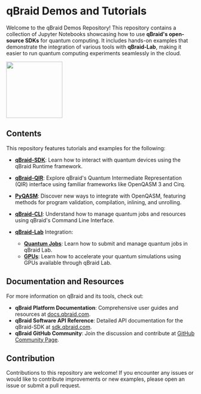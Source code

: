 
# qBraid Demos and Tutorials

Welcome to the qBraid Demos Repository! This repository contains a collection of Jupyter Notebooks showcasing how to use **qBraid's open-source SDKs** for quantum computing. It includes hands-on examples that demonstrate the integration of various tools with **qBraid-Lab**, making it easier to run quantum computing experiments seamlessly in the cloud.

[<img src="https://qbraid-static.s3.amazonaws.com/logos/Launch_on_qBraid_white.png" width="150">](https://account.qbraid.com?gitHubUrl=https://github.com/qBraid/qbraid-lab-demo.git)

## Contents

This repository features tutorials and examples for the following:

- [**qBraid-SDK**](https://docs.qbraid.com/sdk/): Learn how to interact with quantum devices using the qBraid Runtime framework.
- [**qBraid-QIR**](https://docs.qbraid.com/qir/): Explore qBraid's Quantum Intermediate Representation (QIR) interface using familiar frameworks like OpenQASM 3 and Cirq.
- [**PyQASM**](https://docs.qbraid.com/pyqasm/): Discover new ways to integrate with OpenQASM, featuring methods for program validation, compilation, inlining, and unrolling.
- [**qBraid-CLI**](https://docs.qbraid.com/cli/): Understand how to manage quantum jobs and resources using qBraid's Command Line Interface.

- [**qBraid-Lab**](https://docs.qbraid.com/lab/) Integration:
  - [**Quantum Jobs**](https://docs.qbraid.com/lab/user-guide/quantum-jobs): Learn how to submit and manage quantum jobs in qBraid Lab.
  - [**GPUs**](https://docs.qbraid.com/lab/user-guide/gpus): Learn how to accelerate your quantum simulations using GPUs available through qBraid Lab.

## Documentation and Resources

For more information on qBraid and its tools, check out:

- **qBraid Platform Documentation**: Comprehensive user guides and resources at [docs.qbraid.com](https://docs.qbraid.com/).
- **qBraid Software API Reference**: Detailed API documentation for the qBraid-SDK at [sdk.qbraid.com](https://sdk.qbraid.com/).
- **qBraid GitHub Community**: Join the discussion and contribute at [GitHub Community Page](https://github.com/qBraid/community).

## Contribution

Contributions to this repository are welcome! If you encounter any issues or would like to contribute improvements or new examples, please open an issue or submit a pull request.
